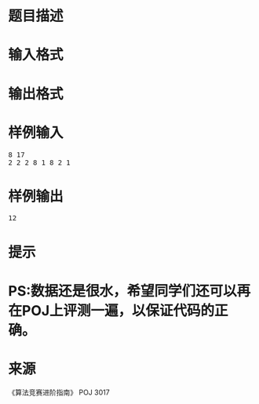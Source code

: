 

# 题目描述



# 输入格式



# 输出格式



# 样例输入


<pre>8 17
2 2 2 8 1 8 2 1
</pre>

# 样例输出


<pre>12
</pre>

# 提示



# PS:数据还是很水，希望同学们还可以再在POJ上评测一遍，以保证代码的正确。



# 来源


<p>
《算法竞赛进阶指南》 POJ 3017
</p>
